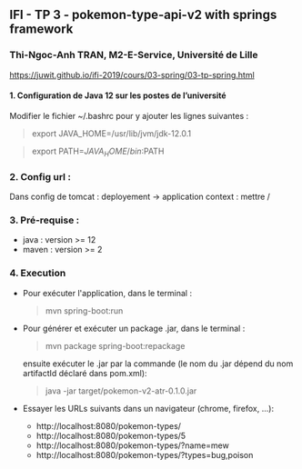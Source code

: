 ## IFI - TP 3 - pokemon-type-api-v2 with springs framework

### Thi-Ngoc-Anh TRAN, M2-E-Service, Université de Lille

https://juwit.github.io/ifi-2019/cours/03-spring/03-tp-spring.html

#### 1. Configuration de Java 12 sur les postes de l’université
Modifier le fichier ~/.bashrc pour y ajouter les lignes suivantes :

> export JAVA_HOME=/usr/lib/jvm/jdk-12.0.1

> export PATH=$JAVA_HOME/bin:$PATH

### 2. Config url :
Dans config de tomcat : deployement -> application context : mettre /

### 3. Pré-requise : 
- java : version >= 12
- maven : version >= 2

### 4. Execution
- Pour exécuter l'application, dans le terminal :

    > mvn spring-boot:run

- Pour générer et exécuter un package .jar, dans le terminal :

    > mvn package spring-boot:repackage

    ensuite exécuter le .jar par la commande (le nom du .jar dépend du nom artifactId déclaré dans pom.xml):

    > java -jar target/pokemon-v2-atr-0.1.0.jar

- Essayer les URLs suivants dans un navigateur (chrome, firefox, ...):
    + http://localhost:8080/pokemon-types/
    + http://localhost:8080/pokemon-types/5
    + http://localhost:8080/pokemon-types/?name=mew
    + http://localhost:8080/pokemon-types/?types=bug,poison